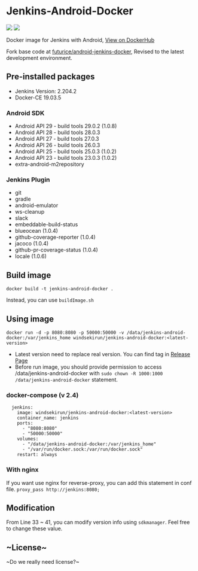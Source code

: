 # Jenkins-Android-Docker
[![](https://images.microbadger.com/badges/image/windsekirun/jenkins-android-docker.svg)](https://microbadger.com/images/windsekirun/jenkins-android-docker "Get your own image badge on microbadger.com") [![](https://images.microbadger.com/badges/version/windsekirun/jenkins-android-docker.svg)](https://microbadger.com/images/windsekirun/jenkins-android-docker "Get your own version badge on microbadger.com") 

Docker image for Jenkins with Android, [View on DockerHub](https://hub.docker.com/r/windsekirun/jenkins-android-docker)

Fork base code at [futurice/android-jenkins-docker](https://github.com/futurice/android-jenkins-docker), Revised to the latest development environment.

## Pre-installed packages
 * Jenkins Version: 2.204.2
 * Docker-CE 19.03.5

### Android SDK
 * Android API 29 - build tools 29.0.2 (1.0.8)
 * Android API 28 - build tools 28.0.3
 * Android API 27 - build tools 27.0.3
 * Android API 26 - build tools 26.0.3
 * Android API 25 - build tools 25.0.3 (1.0.2)
 * Android API 23 - build tools 23.0.3 (1.0.2)
 * extra-android-m2repository
 
### Jenkins Plugin
 * git
 * gradle
 * android-emulator
 * ws-cleanup
 * slack
 * embeddable-build-status
 * blueocean (1.0.4)
 * github-coverage-reporter (1.0.4)
 * jacoco (1.0.4)
 * github-pr-coverage-status (1.0.4)
 * locale (1.0.6)
  
## Build image
```docker build -t jenkins-android-docker .```

Instead, you can use `buildImage.sh`

## Using image
```docker run -d -p 8080:8080 -p 50000:50000 -v /data/jenkins-android-docker:/var/jenkins_home windsekirun/jenkins-android-docker:<latest-version>```

 - Latest version need to replace real version. You can find tag in [Release Page](https://github.com/WindSekirun/Jenkins-Android-Docker/releases)
 - Before run image, you should provide permission to access /data/jenkins-android-docker with ```sudo chown -R 1000:1000 /data/jenkins-android-docker``` statement.

### docker-compose (v 2.4)
```
  jenkins:
    image: windsekirun/jenkins-android-docker:<latest-version>
    container_name: jenkins
    ports:
      - "8080:8080"
      - "50000:50000"
    volumes:
      - "/data/jenkins-android-docker:/var/jenkins_home"
      - "/var/run/docker.sock:/var/run/docker.sock"
    restart: always
```

### With nginx
If you want use nginx for reverse-proxy, you can add this statement in conf file.
```proxy_pass http://jenkins:8080;```

## Modification
 From Line 33 ~ 41, you can modify version info using `sdkmanager`. Feel free to change these value.
 
## ~License~
 ~Do we really need license?~
